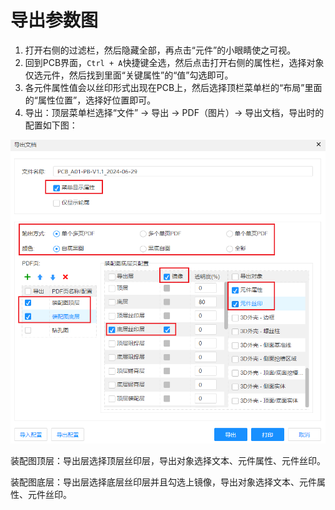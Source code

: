 # 导出参数图

1. 打开右侧的过滤栏，然后隐藏全部，再点击“元件”的小眼睛使之可视。
2. 回到PCB界面，`Ctrl + A`快捷键全选，然后点击打开右侧的属性栏，选择对象仅选元件，然后找到里面“关键属性”的“值”勾选即可。
3. 各元件属性值会以丝印形式出现在PCB上，然后选择顶栏菜单栏的“布局”里面的“属性位置”，选择好位置即可。
4. 导出：顶层菜单栏选择“文件”  → 导出 → PDF（图片）→ 导出文档，导出时的配置如下图：

<img src="LCimages/1.导出配置.png" style="zoom: 67%;" />

装配图顶层：导出层选择顶层丝印层，导出对象选择文本、元件属性、元件丝印。

装配图底层：导出层选择底层丝印层并且勾选上镜像，导出对象选择文本、元件属性、元件丝印。





